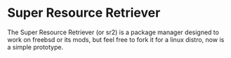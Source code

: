 # Super Resource Retriever

The Super Resource Retriever (or sr2) is a package manager designed to work on freebsd or its mods, but feel free to fork it for a linux distro, now is a simple prototype.